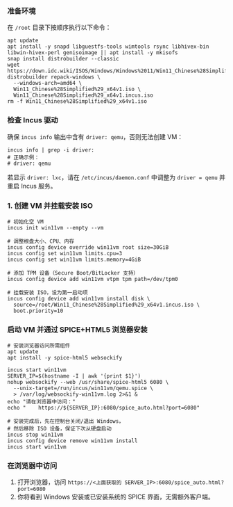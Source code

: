 ### 准备环境

在 `/root` 目录下按顺序执行以下命令：

```shell
apt update
apt install -y snapd libguestfs-tools wimtools rsync libhivex-bin libwin-hivex-perl genisoimage || apt install -y mkisofs
snap install distrobuilder --classic
wget https://down.idc.wiki/ISOS/Windows/Windows%2011/Win11_Chinese%28Simplified%29_x64v1.iso
distrobuilder repack-windows \
  --windows-arch=amd64 \
  Win11_Chinese%28Simplified%29_x64v1.iso \
  Win11_Chinese%28Simplified%29_x64v1.incus.iso
rm -f Win11_Chinese%28Simplified%29_x64v1.iso
```

### 检查 Incus 驱动

确保 `incus info` 输出中含有 `driver: qemu`，否则无法创建 VM：

```shell
incus info | grep -i driver:
# 正确示例：
# driver: qemu
```

若显示 `driver: lxc`，请在 `/etc/incus/daemon.conf` 中调整为 `driver = qemu` 并重启 Incus 服务。

### 1. 创建 VM 并挂载安装 ISO

```shell
# 初始化空 VM
incus init win11vm --empty --vm

# 调整根盘大小、CPU、内存
incus config device override win11vm root size=30GiB
incus config set win11vm limits.cpu=3
incus config set win11vm limits.memory=4GiB

# 添加 TPM 设备（Secure Boot/BitLocker 支持）
incus config device add win11vm vtpm tpm path=/dev/tpm0

# 挂载安装 ISO，设为第一启动项
incus config device add win11vm install disk \
  source=/root/Win11_Chinese%28Simplified%29_x64v1.incus.iso \
  boot.priority=10
```

### 启动 VM 并通过 SPICE+HTML5 浏览器安装

```shell
# 安装浏览器访问所需组件
apt update
apt install -y spice-html5 websockify
```

```shell
incus start win11vm
SERVER_IP=$(hostname -I | awk '{print $1}')
nohup websockify --web /usr/share/spice-html5 6080 \
  --unix-target=/run/incus/win11vm/qemu.spice \
  > /var/log/websockify-win11vm.log 2>&1 &
echo "请在浏览器中访问："
echo "    https://${SERVER_IP}:6080/spice_auto.html?port=6080"
```

```shell
# 安装完成后，先在控制台关闭/退出 Windows，
# 然后移除 ISO 设备，保证下次从硬盘启动
incus stop win11vm
incus config device remove win11vm install
incus start win11vm
```

### 在浏览器中访问

1. 打开浏览器，访问 `https://<上面获取的 SERVER_IP>:6080/spice_auto.html?port=6080`
2. 你将看到 Windows 安装或已安装系统的 SPICE 界面，无需额外客户端。
